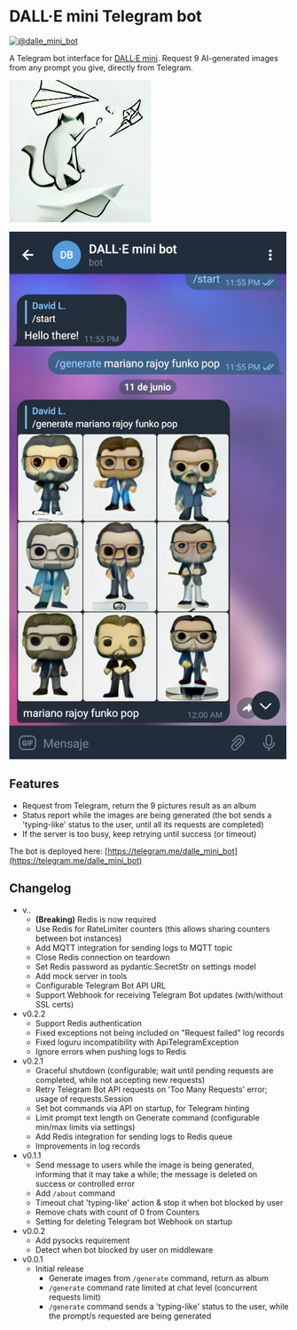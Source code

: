 # DALL·E mini Telegram bot

[![@dalle_mini_bot](https://img.shields.io/badge/Telegram%20Bot-@dalle_mini_bot-blue?logo=telegram&style=plastic)](https://telegram.me/dalle_mini_bot)

A Telegram bot interface for [DALL·E mini](https://github.com/borisdayma/dalle-mini).
Request 9 AI-generated images from any prompt you give, directly from Telegram.

![Bot logo, generated by DALL·E mini with the prompt "a cat playing with a paper plane"](docs/bot-logo.jpg)

[![Telegram Bot screenshot](docs/Telegram-DalleMiniBot-screenshot.png)](https://telegram.me/dalle_mini_bot)

## Features

- Request from Telegram, return the 9 pictures result as an album
- Status report while the images are being generated (the bot sends a 'typing-like' status to the user, until all its requests are completed)
- If the server is too busy, keep retrying until success (or timeout)

The bot is deployed here: [https://telegram.me/dalle_mini_bot](https://telegram.me/dalle_mini_bot)

## Changelog

- v..
  - **(Breaking)** Redis is now required
  - Use Redis for RateLimiter counters (this allows sharing counters between bot instances)
  - Add MQTT integration for sending logs to MQTT topic
  - Close Redis connection on teardown
  - Set Redis password as pydantic.SecretStr on settings model
  - Add mock server in tools
  - Configurable Telegram Bot API URL
  - Support Webhook for receiving Telegram Bot updates (with/without SSL certs)
- v0.2.2
  - Support Redis authentication
  - Fixed exceptions not being included on "Request failed" log records
  - Fixed loguru incompatibility with ApiTelegramException
  - Ignore errors when pushing logs to Redis
- v0.2.1
  - Graceful shutdown (configurable; wait until pending requests are completed, while not accepting new requests)
  - Retry Telegram Bot API requests on 'Too Many Requests' error; usage of requests.Session
  - Set bot commands via API on startup, for Telegram hinting
  - Limit prompt text length on Generate command (configurable min/max limits via settings)
  - Add Redis integration for sending logs to Redis queue
  - Improvements in log records
- v0.1.1
  - Send message to users while the image is being generated, informing that it may take a while; the message is deleted on success or controlled error
  - Add `/about` command
  - Timeout chat 'typing-like' action & stop it when bot blocked by user
  - Remove chats with count of 0 from Counters
  - Setting for deleting Telegram bot Webhook on startup
- v0.0.2
  - Add pysocks requirement
  - Detect when bot blocked by user on middleware
- v0.0.1
  - Initial release
    - Generate images from `/generate` command, return as album
    - `/generate` command rate limited at chat level (concurrent requests limit)
    - `/generate` command sends a 'typing-like' status to the user, while the prompt/s requested are being generated
